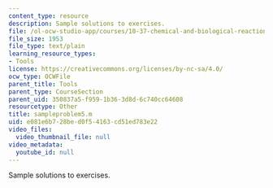 ```yaml
---
content_type: resource
description: Sample solutions to exercises.
file: /ol-ocw-studio-app/courses/10-37-chemical-and-biological-reaction-engineering-spring-2007/e081e6b728bed0f54163cd51ed783e22_sampleproblem5.m
file_size: 1953
file_type: text/plain
learning_resource_types:
- Tools
license: https://creativecommons.org/licenses/by-nc-sa/4.0/
ocw_type: OCWFile
parent_title: Tools
parent_type: CourseSection
parent_uid: 350837a5-f959-1b36-3d8d-6c740cc64608
resourcetype: Other
title: sampleproblem5.m
uid: e081e6b7-28be-d0f5-4163-cd51ed783e22
video_files:
  video_thumbnail_file: null
video_metadata:
  youtube_id: null
---
```

Sample solutions to exercises.